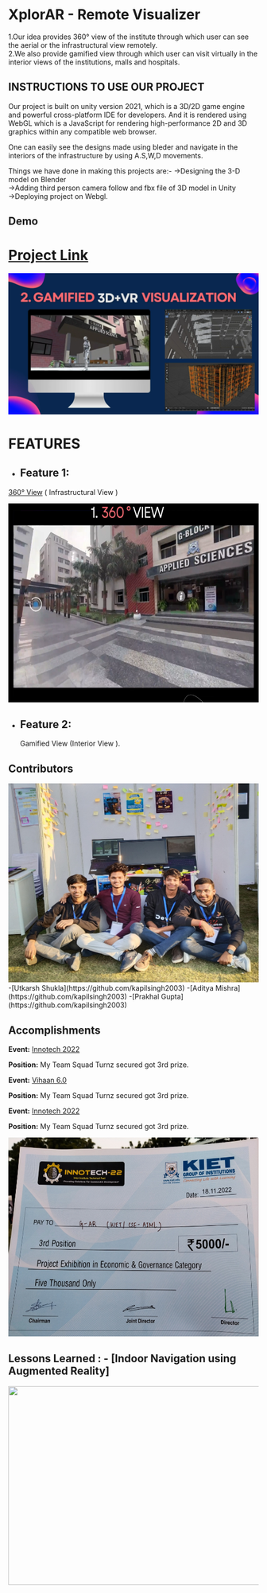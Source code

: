 <!-- which  -->
# XplorAR - Remote Visualizer
 
1.Our idea provides 360° view of the institute through which user can see the aerial or the infrastructural view remotely. </br>
2.We also provide gamified view through which user can visit virtually in the interior views of the institutions, malls and hospitals.

 
## INSTRUCTIONS TO USE OUR PROJECT

Our project is built on unity version 2021, which is a 3D/2D game engine and powerful cross-platform IDE for developers. And it is rendered using WebGL which is a JavaScript for rendering high-performance 2D and 3D graphics within any compatible web browser.

One can easily see the designs made using bleder and navigate in the interiors of the infrastructure by using A.S,W,D movements.

Things we have done in making this projects are:- 
->Designing the 3-D model on Blender </br>
->Adding third person camera follow and fbx file of 3D model in Unity </br>
->Deploying project on Webgl. </br>



## Demo
# [Project Link](https://thunderous-sherbet-80b45f.netlify.app/)
![](2.png)

# FEATURES
 - ## **Feature 1:**  </br>
  [ 360° View](https://orbix360.com/t/OFYPMIMh76hoqUEmXUrBTiHfPrw1/6462557812424704) ( Infrastructural View )

<img src ="1.png" width ="700" height = "400">


- ## **Feature 2:** </br>
  Gamified View (Interior View ).


## Contributors

<img src = "3.jpg" width = "550" height = "400">
-[Utkarsh Shukla](https://github.com/kapilsingh2003)
-[Aditya Mishra](https://github.com/kapilsingh2003)
-[Prakhal Gupta](https://github.com/kapilsingh2003)

## Accomplishments


**Event:**  [Innotech 2022](https://innotech.kiet.edu/)

**Position:** My Team Squad Turnz secured got 3rd prize.

**Event:**  [Vihaan 6.0 ](https://innotech.kiet.edu/)

**Position:** My Team Squad Turnz secured got 3rd prize.

**Event:**  [Innotech 2022](https://innotech.kiet.edu/)

**Position:** My Team Squad Turnz secured got 3rd prize.

<img src = "4.jpg" width = "600" height = "400">

## Lessons Learned :  - [Indoor Navigation using Augmented Reality]

<img src = "ab.gif" width = "700" height = "400">

